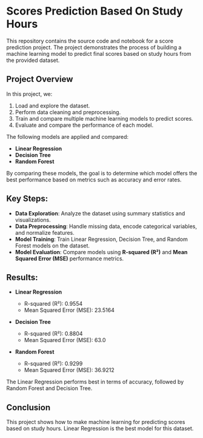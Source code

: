 # Scores Prediction Based On Study Hours

This repository contains the source code and notebook for a score prediction project. The project demonstrates the process of building a machine learning model to predict final scores based on study hours from the provided dataset.

## Project Overview

In this project, we:
1. Load and explore the dataset.
2. Perform data cleaning and preprocessing.
3. Train and compare multiple machine learning models to predict scores.
4. Evaluate and compare the performance of each model.

The following models are applied and compared:
- **Linear Regression**
- **Decision Tree**
- **Random Forest**

By comparing these models, the goal is to determine which model offers the best performance based on metrics such as accuracy and error rates.

## Key Steps:

- **Data Exploration**: Analyze the dataset using summary statistics and visualizations.
- **Data Preprocessing**: Handle missing data, encode categorical variables, and normalize features.
- **Model Training**: Train Linear Regression, Decision Tree, and Random Forest models on the dataset.
- **Model Evaluation**: Compare models using **R-squared (R²)** and **Mean Squared Error (MSE)** performance metrics.

## Results:
- **Linear Regression**
    - R-squared (R²): 0.9554
    - Mean Squared Error (MSE): 23.5164

- **Decision Tree**
    -   R-squared (R²): 0.8804
    -   Mean Squared Error (MSE): 63.0

- **Random Forest**
    -   R-squared (R²): 0.9299
    -   Mean Squared Error (MSE): 36.9212

The Linear Regression performs best in terms of accuracy, followed by Random Forest and Decision Tree.

## Conclusion
This project shows how to make machine learning for predicting scores based on study hours. Linear Regression is the best model for this dataset.
